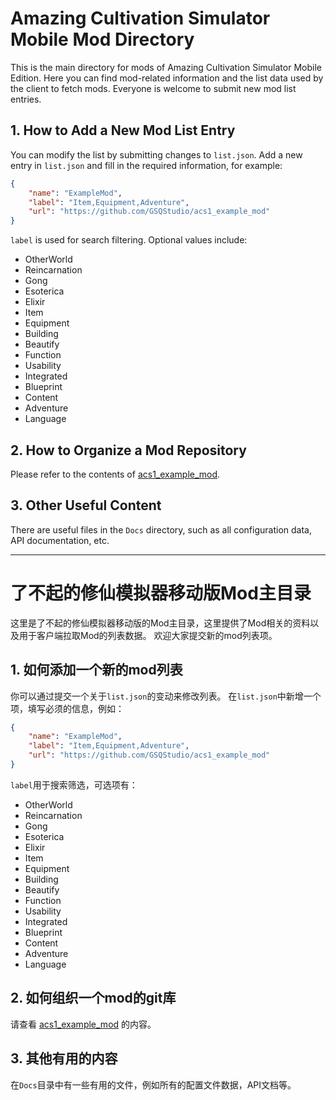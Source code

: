 # Amazing Cultivation Simulator Mobile Mod Directory

This is the main directory for mods of Amazing Cultivation Simulator Mobile Edition. Here you can find mod-related information and the list data used by the client to fetch mods.
Everyone is welcome to submit new mod list entries.

## 1. How to Add a New Mod List Entry

You can modify the list by submitting changes to `list.json`.
Add a new entry in `list.json` and fill in the required information, for example:
```json
{
    "name": "ExampleMod",
    "label": "Item,Equipment,Adventure",
    "url": "https://github.com/GSQStudio/acs1_example_mod"
}
```
`label` is used for search filtering. Optional values include:
- OtherWorld
- Reincarnation
- Gong
- Esoterica
- Elixir
- Item
- Equipment
- Building
- Beautify
- Function
- Usability
- Integrated
- Blueprint
- Content
- Adventure
- Language

## 2. How to Organize a Mod Repository

Please refer to the contents of [acs1_example_mod](https://github.com/GSQStudio/acs1_example_mod).

## 3. Other Useful Content

There are useful files in the `Docs` directory, such as all configuration data, API documentation, etc.

---

# 了不起的修仙模拟器移动版Mod主目录

这里是了不起的修仙模拟器移动版的Mod主目录，这里提供了Mod相关的资料以及用于客户端拉取Mod的列表数据。
欢迎大家提交新的mod列表项。

## 1. 如何添加一个新的mod列表

你可以通过提交一个关于`list.json`的变动来修改列表。
在`list.json`中新增一个项，填写必须的信息，例如：
```json
{
    "name": "ExampleMod",
    "label": "Item,Equipment,Adventure",
    "url": "https://github.com/GSQStudio/acs1_example_mod"
}
```
`label`用于搜索筛选，可选项有：
- OtherWorld
- Reincarnation
- Gong
- Esoterica
- Elixir
- Item
- Equipment
- Building
- Beautify
- Function
- Usability
- Integrated
- Blueprint
- Content
- Adventure
- Language

## 2. 如何组织一个mod的git库

请查看 [acs1_example_mod](https://github.com/GSQStudio/acs1_example_mod) 的内容。

## 3. 其他有用的内容

在`Docs`目录中有一些有用的文件，例如所有的配置文件数据，API文档等。
